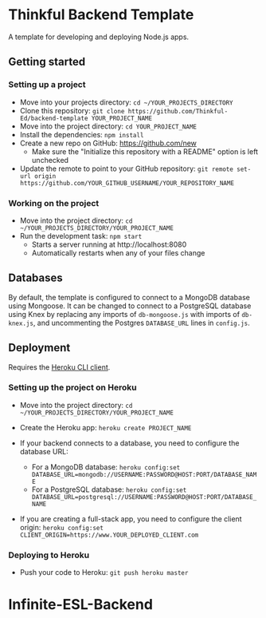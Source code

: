 # Thinkful Backend Template

A template for developing and deploying Node.js apps.

## Getting started

### Setting up a project

* Move into your projects directory: `cd ~/YOUR_PROJECTS_DIRECTORY`
* Clone this repository: `git clone https://github.com/Thinkful-Ed/backend-template YOUR_PROJECT_NAME`
* Move into the project directory: `cd YOUR_PROJECT_NAME`
* Install the dependencies: `npm install`
* Create a new repo on GitHub: https://github.com/new
    * Make sure the "Initialize this repository with a README" option is left unchecked
* Update the remote to point to your GitHub repository: `git remote set-url origin https://github.com/YOUR_GITHUB_USERNAME/YOUR_REPOSITORY_NAME`

### Working on the project

* Move into the project directory: `cd ~/YOUR_PROJECTS_DIRECTORY/YOUR_PROJECT_NAME`
* Run the development task: `npm start`
    * Starts a server running at http://localhost:8080
    * Automatically restarts when any of your files change

## Databases

By default, the template is configured to connect to a MongoDB database using Mongoose.  It can be changed to connect to a PostgreSQL database using Knex by replacing any imports of `db-mongoose.js` with imports of `db-knex.js`, and uncommenting the Postgres `DATABASE_URL` lines in `config.js`.

## Deployment

Requires the [Heroku CLI client](https://devcenter.heroku.com/articles/heroku-command-line).

### Setting up the project on Heroku

* Move into the project directory: `cd ~/YOUR_PROJECTS_DIRECTORY/YOUR_PROJECT_NAME`
* Create the Heroku app: `heroku create PROJECT_NAME`

* If your backend connects to a database, you need to configure the database URL:
    * For a MongoDB database: `heroku config:set DATABASE_URL=mongodb://USERNAME:PASSWORD@HOST:PORT/DATABASE_NAME`
    * For a PostgreSQL database: `heroku config:set DATABASE_URL=postgresql://USERNAME:PASSWORD@HOST:PORT/DATABASE_NAME`

* If you are creating a full-stack app, you need to configure the client origin: `heroku config:set CLIENT_ORIGIN=https://www.YOUR_DEPLOYED_CLIENT.com`

### Deploying to Heroku

* Push your code to Heroku: `git push heroku master`
# Infinite-ESL-Backend
